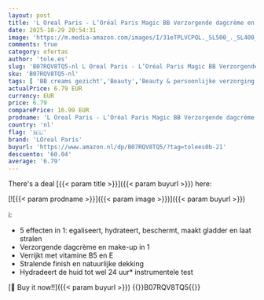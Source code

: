 ```yaml
---
layout: post
title: 'L Oreal Paris - L’Oréal Paris Magic BB Verzorgende dagcrème en make-up in 1-24H hydration BB Cream – Medium Light - 30ml'
date: 2025-10-29 20:54:31
image: 'https://m.media-amazon.com/images/I/31eTPLVCPQL._SL500_._SL400_.jpg'
comments: true
category: ofertas
author: 'tole.es'
slug: 'B07RQV8TQ5-nl L Oreal Paris - L’Oréal Paris Magic BB Verzorgende...'
sku: 'B07RQV8TQ5-nl'
tags: [ 'BB creams gezicht','Beauty','Beauty & persoonlijke verzorging','Gezichtsmake-up','Make-up','loreal paris','🇳🇱', ]
actualPrice: 6.79 EUR
currency: EUR
price: 6.79
comparePrice: 16.99 EUR
prodname: 'L Oreal Paris - L’Oréal Paris Magic BB Verzorgende dagcrème en make-up in 1-24H hydration BB Cream – Medium Light - 30ml'
country: 'nl'
flag: '🇳🇱'
brand: 'LOreal Paris'
buyurl: 'https://www.amazon.nl/dp/B07RQV8TQ5/?tag=tolees0b-21'
descuento: '60.04'
average: '6.79'
---
```


There's a deal [{{< param title >}}]({{< param buyurl >}})  here:

[![{{< param prodname >}}]({{< param image >}})]({{< param buyurl >}})

ℹ️:

- 5 effecten in 1: egaliseert, hydrateert, beschermt, maakt gladder en laat stralen
- Verzorgende dagcrème en make-up in 1
- Verrijkt met vitamine B5 en E
- Stralende finish en natuurlijke dekking
- Hydradeert de huid tot wel 24 uur* instrumentele test

[🛒 Buy it now!!]({{< param buyurl >}})
{{<world>}}B07RQV8TQ5{{</world>}}
